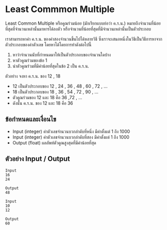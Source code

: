 # Least Commmon Multiple
Least Common Multiple หรือคูณร่วมน้อย (มักเรียกแบบย่อว่า ค.ร.น.) หมายถึงจำนวนที่น้อยที่สุดที่จำนวนเหล่านั้นมาหารได้ลงตัว หรือจำนวนที่น้อยที่สุดที่มีจำนวนเหล่านั้นเป็นตัวประกอบ

เราสามารถหาค่า ค.ร.น. ของค่าสองจำนวนขึ้นไปได้หลายวิธี ซึ่งเราจะเสนอหนึ่งในวิธีเป็นวิธีการหาจากตัวประกอบของค่าตัวเลข โดยหาได้โดยการทำดังต่อไปนี้
1. หาว่าจำนวนนับที่กำหนดมาให้เป็นตัวประกอบของจำนวนใดบ้าง
2. หาตัวคูณร่วมของข้อ 1
3. นำตัวคูณร่วมที่มีค่าน้อยที่สุดในข้อ 2 เป็น ค.ร.น.

ตัวอย่าง จงหา ค.ร.น. ของ 12 , 18
- 12 เป็นตัวประกอบของ 12 , 24 , 36 , 48 , 60 , 72 , ...
- 18 เป็นตัวประกอบของ 18 , 36 , 54 , 72 , 90 , ...
- ตัวคูณร่วมของ 12 และ 18 คือ 36 ,72 , ...
- ดังนั้น ค.ร.น. ของ 12 และ 18 คือ 36
<!-- ![](./img/greatest_common_divisor.svg) -->

## ข้อกำหนดและเงื่อนไข
- Input (integer) ค่าตัวเลขจำนวนบวกลำดับที่หนึ่ง มีค่าตั้งแต่ 1 ถึง 1000
- Input (integer) ค่าตัวเลขจำนวนบวกลำดับที่สอง มีค่าตั้งแต่ 1 ถึง 1000
- Output (float) ผลลัพท์ตัวคูณสูงสุดที่มีค่าน้อยที่สุด

## ตัวอย่าง Input / Output
```text
Input
16
24

Output
48
```

```text
Input
10
12

Output
60
```
